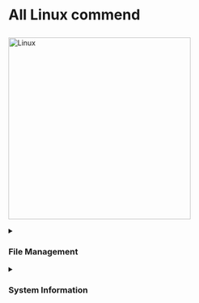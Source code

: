 # All Linux commend <p align="left">
<a href="https://www.linux.org" target="_blank" rel="noreferrer"><img src="https://raw.githubusercontent.com/danielcranney/readme-generator/main/public/icons/skills/linux-colored.svg" width="360" height="360" alt="Linux" /></a>
</p>

<details>
  <summary><h3>File Management</h3></summary>

## File Management

1. <b>ls:</b> List directory contents.

```bash
ls
```

2. <b>cd</b>: Change directory.

```bash
cd [directory_path]
```

3. <b>pwd:</b> Print working directory.

```bash
pwd
```

4. <b>cp</b>: Copy files or directories.

```bash
cp [source] [destination]
```

5. <b>mv</b>: Move/rename files or directories.

```bash
mv [source] [destination]
```

6. <b>rm</b>: Remove/delete files or directories.

```bash
rm [file_or_directory]
```

7. <b>mkdir</b>: Create a directory.

```bash
mkdir [directory_name]
```

8. <b>rmdir</b>: Remove an empty directory.

```bash
rmdir [directory_name]
```

9. <b>touch</b>: Create an empty file or update file timestamp.

```bash
touch [file_name]
```

10. <b>cat</b>: Concatenate and display the content of files.

```bash
cat [file_name]
```

11. <b>nano</b>: A simple text editor.

```bash
nano [file_name]
```

12. <b>vim</b>: A powerful text editor.

```bash
vim [file_name]
```

13. <b>man</b>: Display the manual pages for commands.

```bash
man [command]
```

16. <b>chmod</b>: Change file permissions.

```bash
chmod [permissions] [file]
```

17. <b>chown</b>: Change file owner and group.

```bash
chown [owner:group] [file]
```

18. <b>find</b>: Search for files and directories.

```bash
find [directory] -name [filename_pattern]
```

19. <b>grep</b>: Search for patterns in files.

```bash
grep [pattern] [file]
```

20. <b>tar</b>: Create or extract compressed archive files.

```bash
tar -cvf [archive_name.tar] [files/directories]
tar -xvf [archive_name.tar]
```

21. <b>gzip</b>: Compress or decompress files.

```bash
gzip [file]
```

22. <b>gunzip</b>: Decompress files.

```bash
gunzip [file.gz]
```

23. <b>awk:</b> A versatile pattern scanning and processing language.

```bash
awk [options] 'pattern {action}' [file]
```

24. <b>sed:</b> Stream editor for filtering and transforming text.

```bash
sed [options] 's/pattern/replacement/' [file]
```

25. <b>zip:</b> Create a compressed archive.

```bash
zip [options] archive_name.zip [files/directories]
```

26. <b>unzip:</b> Extract files from a compressed archive.

```bash
unzip [options] archive_name.zip
```

27. <b>du:</b> Display file and directory space usage.

```bash
du [options] [directory]
```

28. <b>df:</b> Display disk space usage.

```bash
df [options]
```

29. <b>file:</b> Determine file type.

```bash
file [options] file_name
```

30. <b>ln:</b> Create hard or symbolic links.

```bash
ln [options] source [link_name]
```

31. <b>basename:</b> Strip directory and suffix from filenames.

```bash
basename [options] file_name
```

32. <b>dirname:</b> Strip last component from filenames.

```bash
dirname [options] file_name
```

<p>These commands cover various miscellaneous utilities in Linux. Always consult the respective man pages for detailed information and options for each command (man <command>).</p>

</details>

<details>
  <summary><h3>System Information</h3></summary>
  
  ## System Information

1. <b>uname</b>: Display system information.

```bash
uname [options]
```

2. <b>hostname:</b> Show or set the system's host name.

```bash
hostname [options]
```

3. <b>lsb_release:</b> Display distribution-specific information.

```bash
lsb_release [options]
```

4. <b>uptime:</b> Display system uptime.

```bash
uptime
```

5. <b>date:</b> Display or set the system date and time.

```bash
date [options]
```

6. <b>cal:</b> Display a calendar.

```bash
cal [options]
```

7. <b>whoami:</b> Display current username.

```bash
whoami
```

8. <b>w:</b> Show who is logged on and what they are doing.

```bash
w [options]
```

9. <b>finger:</b> Display user information.

```bash
finger [username]
```

10. <b>ps:</b> Display information about running processes.

```bash
ps [options]
```

11. <b>top:</b> Display system processes in real-time.

```bash
top
```

12. <b>htop:</b> Interactive process viewer.

```bash
htop
```

13. <b>free:</b> Display amount of free and used memory in the system.

```bash
free [options]
```

14. <b>vmstat:</b> Display virtual memory statistics.

```bash
vmstat [options]
```

15. <b>lscpu:</b> Display information about the CPU architecture.

```bash
lscpu
```

16. <b>lsblk:</b> Display block device information.

```bash
lsblk [options]
```

17. <b>df:</b> Display disk space usage.

```bash
df [options]
```

18. <b>du:</b> Display file and directory space usage.

```bash
du [options]
```

19. <b>ifconfig:</b> Display network interface information (deprecated, use ip).

```bash
ifconfig [interface]
```

20. <b>ip:</b> Display and manipulate routing, devices, policy routing, and
    tunnels.

```bash
ip [options] [object] [command]
```

21. <b>route:</b> Show or manipulate the IP routing table.

```bash
route [options]
```

22. <b>ss:</b> Display socket statistics.

```bash
ss [options]
```

23. <b>lsof:</b> List open files.

```bash
lsof [options]
```

24. <b>netstat:</b> Display network statistics.

```bash
netstat [options]
```

25. <b>iwconfig:</b> Configure wireless network interfaces.

```bash
iwconfig [options]
```

26. <b>uname -a:</b> Display all available system information.

```bash
uname -a
```

27. <b>cat /proc/cpuinfo:</b> Display detailed CPU information.

```bash
cat /proc/cpuinfo
```

28. <b>cat /proc/meminfo:</b> Display detailed memory information.

```bash
cat /proc/meminfo
```

29. <b>ls /proc:</b> Explore various system information available in the /proc
    directory.

```bash
ls /proc
```

30. <b>dmesg:</b> Display or control the kernel ring buffer.

```bash
dmesg [options]
```

<p>These commands cover various miscellaneous utilities in Linux. Always consult the respective man pages for detailed information and options for each command (man <command>)</p>.
</details>
